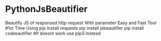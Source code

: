 # PythonJsBeautifier
Beautify JS of responsed http request With parameter Easy and Fast Tool 
#1st Time Using 
pip install requests
pip install jsbeautifier
pip install cssbeautifier
#if doesnt work 
use pip3 instead 
